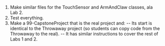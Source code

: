 1. Make similar files for the TouchSensor and ArmAndClaw classes, ala Lab 2.
2. Test everything.
3. Make a 99-CapstoneProject that is the real project and:
  -- Its start is identical to the Throwaway project (so students can copy
     code from the Throwaway to the real).
  -- It has similar instructions to cover the rest of Labs 1 and 2.